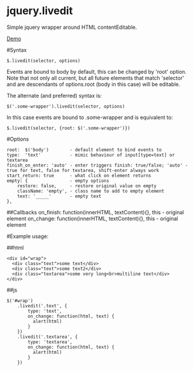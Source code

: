 jquery.livedit
=======

Simple jquery wrapper around HTML contentEditable.

[Demo](http://trurl-master.github.io/livedit/)



#Syntax

    $.livedit(selector, options)

Events are bound to body by default, this can be changed by 'root' option.
Note that not only all current, but all future elements that match 'selector' and are descendants of options.root (body in this case) will be editable.

The alternate (and preferred) syntax is:

    $('.some-wrapper').livedit(selector, options)

In this case events are bound to .some-wrapper and is equivalent to:

    $.livedit(selector, {root: $('.some-wrapper')})

#Options

	root:  $('body')        - default element to bind events to
	type:  'text'           - mimic behaviour of input[type=text] or textarea
	finish_on_enter: 'auto' - enter triggers finish: true/false; 'auto' - true for text, false for textarea, shift-enter always work
	start_return: true      - what click on element returns
	empty: {                - empty options
		restore: false,     - restore original value on empty
		className: 'empty', - class name to add to empty element
		text: '_____'       - empty text
	},

##Callbacks
	on_finish: function(innerHTML, textContent){}, this - original element
	on_change: function(innerHTML, textContent){}, this - original element


#Example usage:

##html
```
<div id="wrap">
  <div class="text">some text</div>
  <div class="text">some text2</div>
  <div class="textarea">some very long<br>multiline text</div>
</div>
```

##js
```
$('#wrap')
	.livedit('.text', {
		type: 'text',
		on_change: function(html, text) {
		  alert(html)
		}
	})
 	.livedit('.textarea', {
		type: 'textarea',
		on_change: function(html, text) {
		  alert(html)
		}
	})
```

